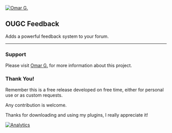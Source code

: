 [![Omar G.](http://omarg.me/cache/images/logo.png "Omar G. MyBB Page")](http://omarg.me/page?mybb "Omar G. MyBB Page")

## OUGC Feedback
Adds a powerful feedback system to your forum.

***

### Support
Please visit [Omar G.](https://omarg.me/thread?public/plugins/mybb-ougc-feedback "Visit Omar.G") for more information about this project.

### Thank You!
Remember this is a free release developed on free time, either for personal use or as custom requests.

Any contribution is welcome.

Thanks for downloading and using my plugins, I really appreciate it!

[![Analytics](https://ga-beacon.appspot.com/UA-133144685-1/OUGC-Feedback/?flat&useReferer)](https://github.com/igrigorik/ga-beacon)